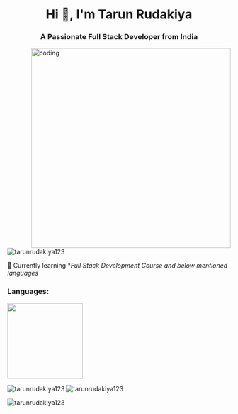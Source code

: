 <h1 align="center">Hi 👋, I'm Tarun Rudakiya</h1>
<h3 align="center">A Passionate Full Stack Developer from India</h3>

<img align="right" alt="coding" width="450" src="https://media.licdn.com/dms/image/D5612AQGOmwfIE5mlWA/article-cover_image-shrink_720_1280/0/1674617947228?e=1697673600&v=beta&t=-MzJtWmmN0Rc-J-NAqb7rwLPHdX3pP3cYm9TsQf4UaQ">
<p align="left"> <img src="https://komarev.com/ghpvc/?username=tarunrudakiya123&label=Profile%20views&color=0e75b6&style=flat" alt="tarunrudakiya123" /> </p>

🌱 Currently learning **Full Stack Development Course and below mentioned languages*

<h3 align="left">Languages:</h3>
<!--   <ul>
   <li> <img height="20" src="https://cdn4.iconfinder.com/data/icons/logos-3/600/React.js_logo-512.png"></li>
    <li> <img height="20" src="https://encrypted-tbn0.gstatic.com/images?q=tbn:ANd9GcTwWh4Gq-WVRLJp1QZZ2hXUmXTAqcgif0hSCAffjJMS4W0Lud9ZrlLQeU1xBYaeMKdmHDY&usqp=CAU"></li>
    <li> <img height="30" src="https://www.pngall.com/wp-content/uploads/13/Mongodb-PNG-Image-HD.png"></li>
    <li> <img height="30" src="https://encrypted-tbn0.gstatic.com/images?q=tbn:ANd9GcTNLl83sXgQCOzb0AioG2t5uKPcExLc0tkymOsoJ-aLaCB6Zgq-1dSyfH5p369XjKWNqeo&usqp=CAU"></li>
    
  </ul> -->
    <img height="170" src="https://img-c.udemycdn.com/course/750x422/1115348_daf2_16.jpg">



<p><img align="left" src="https://github-readme-stats.vercel.app/api/top-langs?username=tarunrudakiya123&show_icons=true&locale=en&layout=compact" alt="tarunrudakiya123" /></p>

<p>&nbsp;<img align="left" src="https://github-readme-stats.vercel.app/api?username=tarunrudakiya123&show_icons=true&locale=en" alt="tarunrudakiya123" /></p>

<p><img align="left" src="https://github-readme-streak-stats.herokuapp.com/?user=tarunrudakiya123&" alt="tarunrudakiya123" /></p>
